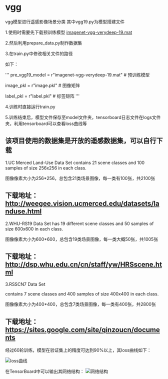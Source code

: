 # vgg
vgg模型进行遥感影像场景分类
其中vgg19.py为模型搭建文件

1.使用时需要先下载预训练模型 [imagenet-vgg-verydeep-19.mat](http://www.vlfeat.org/matconvnet/models/imagenet-vgg-verydeep-19.mat)

2.然后利用prepare_data.py制作数据集

3.在train.py中修改相关文件的路径

如下：

'''
pre_vgg19_model = r"imagenet-vgg-verydeep-19.mat"  # 预训练模型

image_pkl = r"image.pkl"  # 图像矩阵

label_pkl = r"label.pkl"  # 标签矩阵
'''

4.训练时直接运行train.py

5.训练结束后，模型文件保存至model文件夹，tensorboard日志文件在logs文件夹，利用tensorboard可以查看loss曲线等


该项目使用的数据集是开放的遥感数据集，可以自行下载
------------------
1.UC Merced Land-Use Data Set
contains 21 scene classes and 100 samples of size 256x256 in each class.

图像像素大小为256*256，总包含21类场景图像，每一类有100张，共2100张

下载地址：http://weegee.vision.ucmerced.edu/datasets/landuse.html
-------------------------------------------------------------------------
2.WHU-RS19 Data Set 
has 19 different scene classes and 50 samples of size 600x600 in each class.

图像像素大小为600*600，总包含19类场景图像，每一类大概50张，共1005张

下载地址：http://dsp.whu.edu.cn/cn/staff/yw/HRSscene.html
-------------------------------------------------------------------------
3.RSSCN7 Data Set

contains 7 scene classes and 400 samples of size 400x400 in each class.

图像像素大小为400*400，总包含7类场景图像，每一类有400张，共2800张

下载地址：https://sites.google.com/site/qinzoucn/documents
-------------------------------------------------------------------------

经过60轮训练，模型在验证集上的精度可达到90%以上，其loss曲线如下：

![loss曲线](https://github.com/whut2962575697/vgg/blob/master/loss.png)

在TensorBoard中可以输出其网络结构：
![网络结构](https://github.com/whut2962575697/vgg/blob/master/network.png)

